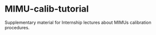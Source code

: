 # MIMU-calib-tutorial
Supplementary material for Internship lectures about MIMUs calibration procedures. 
